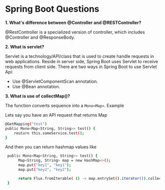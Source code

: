 # Spring Boot Questions

**1. What's difference between @Controller and @RESTController?**

@RestController is a specialized version of controller, which includes @Controller and @ResponseBody.


**2. What is servlet?**

Servlet is a technology/API/class that is used to create handle requests in web applications. Reside in server side, Spring Boot uses Servlet to receive requests from client side. There are two ways in Spring Boot to use Servlet Api:

- Use @ServletComponentScan annotation.
- Use @Bean annotation.


**3. What is use of collectMap()?**

 The function converts sequence into a `Mono<Map>`. Example 
 
  Lets say you have an API request that returns Map
  
  ```bash
  @GetMapping("test") 
  public Mono<Map<String, String>> test() {
      reuturn this.someService.test();
  }
  ```
  
  And then you can return hashmap values like
  
  ```bash
   public Mono<Map<String, String>> test() {
        Map<String, String> map = new HashMap<>();
        map.put("key1", "key1");
        map.put("key2", "key2");
  
        return Flux.fromIterable( () -> map.entrySet().iterator()).collectMap(entry -> entry.getKey(), entry -> entry.getValue());
   }
  ```
  

